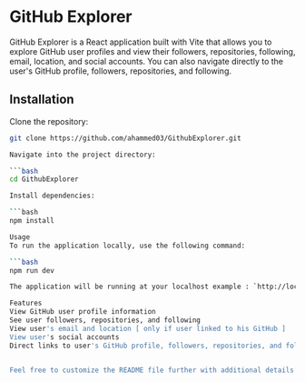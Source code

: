 # GitHub Explorer

GitHub Explorer is a React application built with Vite that allows you to explore GitHub user profiles and view their followers, repositories, following, email, location, and social accounts. You can also navigate directly to the user's GitHub profile, followers, repositories, and following.

## Installation

Clone the repository:

```bash
git clone https://github.com/ahammed03/GithubExplorer.git

Navigate into the project directory:

```bash
cd GithubExplorer

Install dependencies:

```bash
npm install

Usage
To run the application locally, use the following command:

```bash
npm run dev

The application will be running at your localhost example : `http://localhost:3000`

Features
View GitHub user profile information
See user followers, repositories, and following
View user's email and location [ only if user linked to his GitHub ]
View user's social accounts
Direct links to user's GitHub profile, followers, repositories, and following


Feel free to customize the README file further with additional details or formatting as needed.
